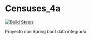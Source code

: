 Censuses_4a
=========

[![Build Status](https://travis-ci.org/Arquisoft/censuses_4a.svg?branch=master)](https://travis-ci.org/Arquisoft/censuses_4a)

Proyecto con Spring boot data integrado


